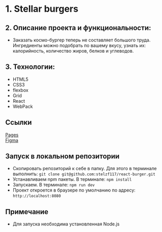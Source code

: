 # 1. Stellar burgers

## 2. Описание проекта и функциональности:  
* Заказать космо-бургер теперь не составляет большого труда. Ингредиенты можно подобрать по вашему вкусу, узнать их: калорийность, количество жиров, белков и углеводов.

## 3. Технологии:
* HTML5
* CSS3
* flexbox 
* Grid
* React
* WebPack

## Ссылки
<a href="https://stelzf117.github.io/react-burger/">Pages</a> <br>
<a href="https://www.figma.com/file/8Qryx4rwt3ijUO1sH0xrkl/React-_-%D0%9F%D1%80%D0%BE%D0%B5%D0%BA%D1%82%D0%BD%D1%8B%D0%B5-%D0%B7%D0%B0%D0%B4%D0%B0%D1%87%D0%B8-(3-%D0%BC%D0%B5%D1%81%D1%8F%D1%86%D0%B0)_external_link-(Copy)?t=kQxQLdDAZfExg1uC-6">Figma</a>

## Запуск в локальном репозитории
* Скопировать репозиторий к себе в папку. Для этого в терминале выполнить: ``` git clone git@github.com:stelzf117/react-burger.git ```
* Устанавливаем npm пакеты. В терминале: ``` npm install ```
* Запускаем. В терминале: ``` npm run dev ```
* Проект откроется в браузере по умолчанию по адресу: ``` http://localhost:8080 ```

## Примечание
* Для запуска необходима установленная Node.js
